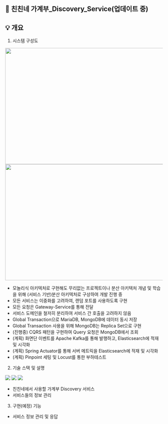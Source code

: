 ## :closed_book: 친친네 가계부_Discovery_Service(업데이트 중)

## :bulb: 개요

1. 시스템 구성도
<img src="https://user-images.githubusercontent.com/32257949/233838423-f7f16d7a-cdb1-460d-83fa-ca221ff7280d.jpeg"  width="750" height="370">
<img src="https://user-images.githubusercontent.com/32257949/233838425-47434a10-b0f1-4d82-97ec-c7c45d2382e4.jpeg"  width="750" height="370">

  * 모놀리식 아키텍처로 구현해도 무리없는 프로젝트이나 분산 아키텍처 개념 및 학습을 위해 (서비스 기반)분산 아키텍처로 구상하여 개발 진행 중
  * 모든 서비스는 이중화를 고려하여, 랜덤 포트를 사용하도록 구현
  * 모든 요청은 Gateway-Service를 통해 전달
  * 서비스 도메인을 철저히 분리하여 서비스 간 호출을 고려하지 않음
  * Global Transaction으로 MariaDB, MongoDB에 데이터 동시 저장
  * Global Transaction 사용을 위해 MongoDB는 Replica Set으로 구현
  * (진행중) CQRS 패턴을 구현하여 Query 요청은 MongoDB에서 조회
  * (계획) 화면단 이벤트를 Apache Kafka를 통해 발행하고, Elasticsearch에 적재 및 시각화
  * (계획) Spring Actuator를 통해 서버 메트릭을 Elasticsearch에 적재 및 시각화
  * (계획) Pinpoint 세팅 및 Locust를 통한 부하테스트

2. 기술 스택 및 설명
<div align="left">
  <img src="https://img.shields.io/badge/Java-6DB33F?style=for-the-badge">
  <img src="https://img.shields.io/badge/Spring Boot-6DB33F?style=for-the-badge&logo=Spring Boot&logoColor=white">
  <img src="https://img.shields.io/badge/Spring Cloud Eureka-6DB33F?style=for-the-badge&logo=Spring&logoColor=white">
</div>

  * 친친네에서 사용할 가계부 Discovery 서비스
  * 서비스들의 정보 관리

3. 구현(예정) 기능
  * 서비스 정보 관리 및 응답
